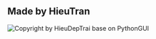 ## Made by HieuTran
![Copyright by HieuDepTrai base on PythonGUI](pyc.ico "Copyright by HieuDepTrai base on PythonGUI.")
<!-- <img src="/Chuong4/pyc.ico" alt="Copyright by HieuDepTrai base on PythonGUI." title="Copyright by HieuDepTrai base on PythonGUI." /> -->


